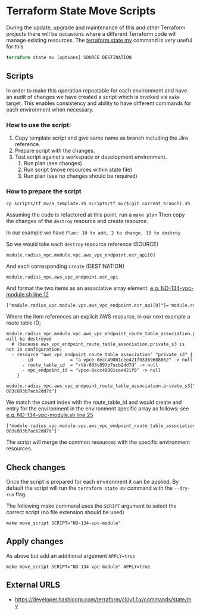 # Terraform State Move Scripts

During the update, upgrade and maintenance of this and other Terraform projects there will be occasions where a different Terraform code will manage existing resources.
The [terraform state mv](https://developer.hashicorp.com/terraform/cli/v1.1.x/commands/state/mv) command is very useful for this 

```terraform
terraform state mv [options] SOURCE DESTINATION
```

## Scripts

In order to make this operation repeatable for each environment and have an audit of changes we have created a script which is invoked via `make` target.
This enables consistency and ability to have different commands for each environment when necessary.

### How to use the script:

1. Copy template script and give same name as branch including the Jira reference.
1. Prepare script with the changes.
2. Test script against a workspace or development environment.
   1. Run plan (see changes)
   2. Run script (move resources within state file)
   3. Run plan (see no changes should be required)

### How to prepare the script

```shell
cp scripts/tf_mv/a_template.sh scripts/tf_mv/$(git_current_branch).sh
```

Assuming the code is refactored at this point, run a `make plan`
Then copy the changes of the `destroy` resource and create resource.

In our example we have `Plan: 10 to add, 2 to change, 10 to destroy`

So we would take each `destroy` resource reference (SOURCE)

```shell
module.radius_vpc.module.vpc.aws_vpc_endpoint.ecr_api[0]
```

And each corresponding `create` (DESTINATION)

```shell
module.radius_vpc.aws_vpc_endpoint.ecr_api
```

And format the two items as an associative array element. [e.g. ND-134-vpc-module.sh line 12](../scripts/tf_mv/ND-134-vpc-module.sh)

```shell
["module.radius_vpc.module.vpc.aws_vpc_endpoint.ecr_api[0]"]='module.radius_vpc.aws_vpc_endpoint.ecr_api'
```

Where the item references an explicit AWS resource, in our next example a route table ID;

```shell
module.radius_vpc.module.vpc.aws_vpc_endpoint_route_table_association.private_s3[2] will be destroyed
  # (because aws_vpc_endpoint_route_table_association.private_s3 is not in configuration)
  - resource "aws_vpc_endpoint_route_table_association" "private_s3" {
      - id              = "a-vpce-0ecc49001cee421f03369608862" -> null
      - route_table_id  = "rtb-083c893b7acb2dd7d" -> null
      - vpc_endpoint_id = "vpce-0ecc49001cee421f0" -> null
    }
```

```shell
module.radius_vpc.aws_vpc_endpoint_route_table_association.private_s3["rtb-083c893b7acb2dd7d"]
```

We match the count index with the route_table_id and would create and entry for the environment in the environment specific array as follows:
see [e.g. ND-134-vpc-module.sh line 25](../scripts/tf_mv/ND-134-vpc-module.sh)

```shell
["module.radius_vpc.module.vpc.aws_vpc_endpoint_route_table_association.private_s3[2]"]='module.radius_vpc.aws_vpc_endpoint_route_table_association.private_s3["rtb-083c893b7acb2dd7d"]'
```

The script will merge the common resources with the specific environment resources.

## Check changes

Once the script is prepared for each environment it can be applied. By default the script will run the `terraform state mv` command with the `--dry-run` flag.

The following make command uses the `SCRIPT` argument to select the correct script (no file extension should be used)

```shell
make move_script SCRIPT="ND-134-vpc-module"
```

## Apply changes

As above but add an additional argument `APPLY=true`

```shell
make move_script SCRIPT="ND-134-vpc-module" APPLY=true
```




## External URLS

- https://developer.hashicorp.com/terraform/cli/v1.1.x/commands/state/mv
